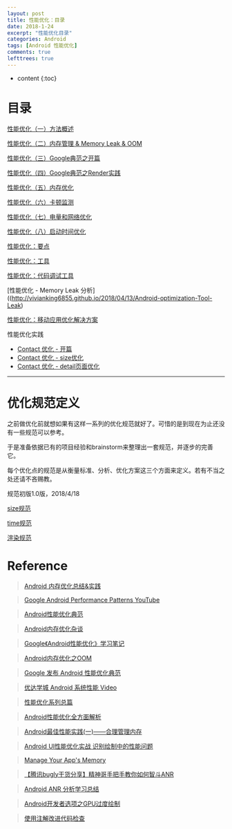 ```yaml
---
layout: post
title: 性能优化：目录
date: 2018-1-24
excerpt: "性能优化目录"
categories: Android
tags: [Android 性能优化]
comments: true
lefttrees: true
---
```


* content
{:toc}




# 目录


[性能优化（一）方法概述](http://vivianking6855.github.io/2017/02/27/Android-optimization-1-method/)

[性能优化（二）内存管理 & Memory Leak & OOM](http://vivianking6855.github.io/2017/02/27/Android-optimization-2-OOM/)

[性能优化（三）Google典范之开篇](http://vivianking6855.github.io/2017/03/13/Android-optimization-3-Google-Publish/)

[性能优化（四）Google典范之Render实践](http://vivianking6855.github.io/2017/03/14/Android-optimization-4-Google-Publish-Render/)

[性能优化（五）内存优化](http://vivianking6855.github.io/2018/03/05/Android-optimization-5-Memory/)

[性能优化（六）卡顿监测](http://vivianking6855.github.io/2018/03/05/Android-optimization-6-Block/)

[性能优化（七）电量和网络优化](http://vivianking6855.github.io/2018/04/11/Android-optimization-7-Power/)

[性能优化（八）启动时间优化](http://vivianking6855.github.io/2018/04/11/Android-optimization-8-Launch-Time/)

[性能优化：要点](http://vivianking6855.github.io/2018/01/24/Android-optimization-critical/)

[性能优化：工具](http://vivianking6855.github.io/2017/12/26/Android-optimization-Tool/)

[性能优化：代码调试工具](http://vivianking6855.github.io/2018/04/13/Android-optimization-Tool-Code/)

[性能优化 - Memory Leak 分析]((http://vivianking6855.github.io/2018/04/13/Android-optimization-Tool-Leak)

[性能优化：移动应用优化解决方案](http://vivianking6855.github.io/2018/04/11/Android-optimization-resolution/)


性能优化实践

- [Contact 优化 - 开篇](http://vivianking6855.github.io/2017/12/26/Contact-Optimization-1/)
- [Contact 优化 - size优化](http://vivianking6855.github.io/2017/12/27/Contact-Optimization-2/)
- [Contact 优化 - detail页面优化](http://vivianking6855.github.io/2018/01/04/Contact-Optimization-3/)

---

# 优化规范定义

之前做优化前就想如果有这样一系列的优化规范就好了。可惜的是到现在为止还没有一些规范可以参考。

于是准备依据已有的项目经验和brainstorm来整理出一套规范，并逐步的完善它。

每个优化点的规范是从衡量标准、分析、优化方案这三个方面来定义。若有不当之处还请不吝赐教。

规范初版1.0版，2018/4/18

[size规范](http://vivianking6855.github.io/2018/04/18/Rule-Size/)

[time规范](http://vivianking6855.github.io/2018/04/19/Rule-Time/)

[渲染规范](http://vivianking6855.github.io/2018/04/20/Rule-Render/)

# Reference

> [Android 内存优化总结&实践](https://mp.weixin.qq.com/s/2MsEAR9pQfMr1Sfs7cPdWQ)

> [Google Android Performance Patterns YouTube ](https://www.youtube.com/playlist?list=PLWz5rJ2EKKc9CBxr3BVjPTPoDPLdPIFCE)

> [Android性能优化典范](http://hukai.me/android-performance-patterns-season-6/)

> [Android内存优化杂谈](https://blog.csdn.net/chenkai19920410/article/details/50341127)

> [Google《Android性能优化》学习笔记](https://www.csdn.net/article/2015-04-15/2824477-android-performance/4)

> [Android内存优化之OOM](http://www.csdn.net/article/2015-09-18/2825737/5)

> [Google 发布 Android 性能优化典范](http://www.oschina.net/news/60157/android-performance-patterns?sid=07vbqo00ovnh233e0ain6ue5a6)

> [优达学城 Android 系统性能 Video](https://cn.udacity.com/course/android-performance--ud825)

> [性能优化系列总篇](http://www.trinea.cn/android/database-performance/)

> [Android性能优化全方面解析](http://blog.csdn.net/sw950729/article/details/72124008)

> [Android最佳性能实践(一)——合理管理内存 ](http://blog.csdn.net/guolin_blog/article/details/42238627)

> [Android UI性能优化实战 识别绘制中的性能问题](http://blog.csdn.net/lmj623565791/article/details/45556391/)

> [Manage Your App's Memory](https://developer.android.google.cn/topic/performance/memory.html)

> [【腾讯bugly干货分享】精神哥手把手教你如何智斗ANR](http://blog.csdn.net/tencent_bugly/article/details/46650675)
 
> [Android ANR 分析学习总结](http://blog.csdn.net/nothingl3/article/details/52800182)

> [Android开发者选项之GPU过度绘制](http://blog.csdn.net/u012209506/article/details/52788099)

> [使用注解改进代码检查](https://developer.android.com/studio/write/annotations.html)